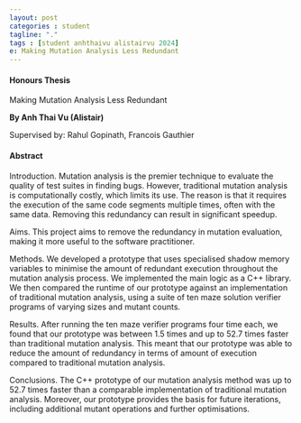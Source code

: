 ```yaml
---
layout: post
categories : student
tagline: "."
tags : [student anhthaivu alistairvu 2024]
e: Making Mutation Analysis Less Redundant
---
```


#### Honours Thesis

Making Mutation Analysis Less Redundant

**By Anh Thai Vu (Alistair)**

Supervised by:   Rahul Gopinath, Francois Gauthier

#### Abstract

Introduction. Mutation analysis is the premier technique to evaluate the quality of test suites in finding bugs. However, traditional mutation analysis is computationally costly, which limits its use.  The reason is that it requires the execution of the same code segments multiple times, often with the same data. Removing this redundancy can result in significant speedup.

Aims. This project aims to remove the redundancy in mutation evaluation, making it more useful to the software practitioner.

Methods. We developed a prototype that uses specialised shadow memory variables to minimise the amount of redundant execution throughout the mutation analysis process. We implemented the main logic as a C++ library. We then compared the runtime of our prototype against an implementation of traditional mutation analysis, using a suite of ten maze solution verifier programs of varying sizes and mutant counts.

Results. After running the ten maze verifier programs four time each, we found that our prototype was between 1.5 times and up to 52.7 times faster than traditional mutation analysis. This meant that our prototype was able to reduce the amount of redundancy in terms of amount of execution compared to traditional mutation analysis.

Conclusions. The C++ prototype of our mutation analysis method was up to 52.7 times faster than a comparable implementation of traditional mutation analysis.  Moreover, our prototype provides the basis for future iterations, including additional mutant operations and further optimisations.
